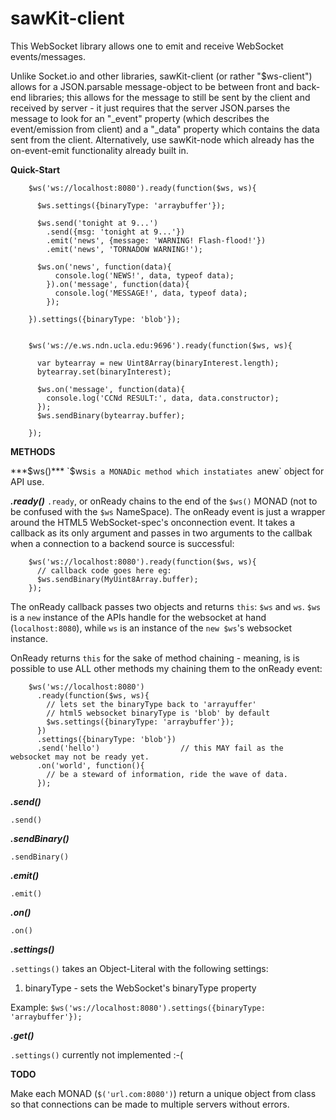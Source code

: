 sawKit-client
=============

This WebSocket library allows one to emit and receive WebSocket events/messages.

Unlike Socket.io and other libraries, sawKit-client (or rather "$ws-client") allows for a JSON.parsable message-object to be between front and back-end libraries; this allows for the message to still be sent by the client and received by server - it just requires that the server JSON.parses the message to look for an "_event" property (which describes the event/emission from client) and a "_data" property which contains the data sent from the client. Alternatively, use sawKit-node which already has the on-event-emit functionality already built in.

**Quick-Start**

        $ws('ws://localhost:8080').ready(function($ws, ws){
        
          $ws.settings({binaryType: 'arraybuffer'});
          
          $ws.send('tonight at 9...')
            .send({msg: 'tonight at 9...'})
            .emit('news', {message: 'WARNING! Flash-flood!'})
            .emit('news', 'TORNADOW WARNING!');
          
          $ws.on('news', function(data){
              console.log('NEWS!', data, typeof data);
            }).on('message', function(data){
              console.log('MESSAGE!', data, typeof data);
            });
          
        }).settings({binaryType: 'blob'});
        
        
        $ws('ws://e.ws.ndn.ucla.edu:9696').ready(function($ws, ws){
          
          var bytearray = new Uint8Array(binaryInterest.length);
          bytearray.set(binaryInterest);
          
          $ws.on('message', function(data){
            console.log('CCNd RESULT:', data, data.constructor);
          });
          $ws.sendBinary(bytearray.buffer);
          
        });


**METHODS**

***$ws()***
`$ws` is a MONADic method which instatiates a `new` object for API use. 

***.ready()***
`.ready`, or onReady chains to the end of the `$ws()` MONAD (not to be confused with the `$ws` NameSpace). The onReady event is just a wrapper around the HTML5 WebSocket-spec's onconnection event. It takes a callback as its only argument and passes in two arguments to the callbak when a connection to a backend source is successful:

        $ws('ws://localhost:8080').ready(function($ws, ws){
          // callback code goes here eg:
          $ws.sendBinary(MyUint8Array.buffer);
        });

The onReady callback passes two objects and returns `this`: `$ws` and `ws`. `$ws` is a `new` instance of the APIs handle for the websocket at hand (`localhost:8080`), while `ws` is an instance of the `new $ws`'s websocket instance.

OnReady returns `this` for the sake of method chaining - meaning, is is possible to use ALL other methods my chaining them to the onReady event:

        $ws('ws://localhost:8080')
          .ready(function($ws, ws){
            // lets set the binaryType back to 'arrayuffer'
            // html5 websocket binaryType is 'blob' by default
            $ws.settings({binaryType: 'arraybuffer'});
          })
          .settings({binaryType: 'blob'})
          .send('hello')                  // this MAY fail as the websocket may not be ready yet.
          .on('world', function(){
            // be a steward of information, ride the wave of data.
          });

***.send()***

`.send()`

***.sendBinary()***

`.sendBinary()`

***.emit()***

`.emit()`

***.on()***

`.on()`

***.settings()***

`.settings()` takes an Object-Literal with the following settings:
1. binaryType - sets the WebSocket's binaryType property

Example: `$ws('ws://localhost:8080').settings({binaryType: 'arraybuffer'});`

***.get()***

`.settings()` currently not implemented :-(

**TODO**

Make each MONAD (`$('url.com:8080')`) return a unique object from class so that connections can be made to multiple servers without errors.

 



